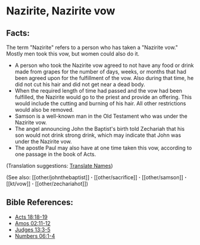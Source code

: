 # Nazirite, Nazirite vow #

## Facts: ##

The term "Nazirite" refers to a person who has taken a "Nazirite vow." Mostly men took this vow, but women could also do it.

* A person who took the Nazirite vow agreed to not have any food or drink made from grapes for the number of days, weeks, or months that had been agreed upon for the fulfillment of the vow. Also during that time, he did not cut his hair and did not get near a dead body.
* When the required length of time had passed and the vow had been fulfilled, the Nazirite would go to the priest and provide an offering. This would include the cutting and burning of his hair. All other restrictions would also be removed.
* Samson is a well-known man in the Old Testament who was under the Nazirite vow.
* The angel announcing John the Baptist's birth told Zechariah that his son would not drink strong drink, which may indicate that John was under the Nazirite vow.
* The apostle Paul may also have at one time taken this vow, according to one passage in the book of Acts.

(Translation suggestions: [Translate Names](en/ta-vol1/translate/man/translate-names))

(See also: [[other/johnthebaptist]] **·** [[other/sacrifice]] **·** [[other/samson]] **·** [[kt/vow]] **·** [[other/zechariahot]])

## Bible References: ##

* [Acts 18:18-19](en/tn/act/help/18/18)
* [Amos 02:11-12](en/tn/amo/help/02/11)
* [Judges 13:3-5](en/tn/jdg/help/13/03)
* [Numbers 06:1-4](en/tn/num/help/06/01)
